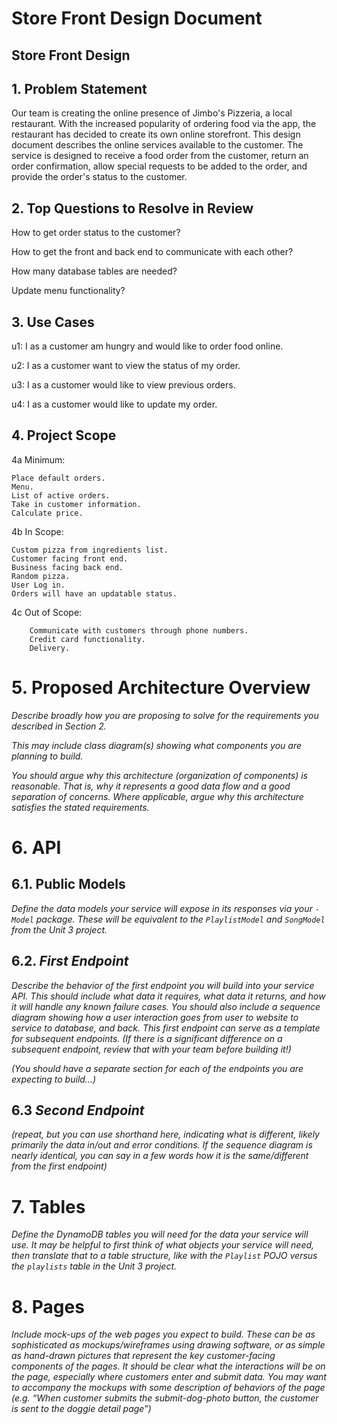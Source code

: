 # Store Front Design Document





## Store Front Design

## 1. Problem Statement

Our team is creating the online presence of Jimbo's Pizzeria, a local restaurant.
With the increased popularity of ordering food via the app, the restaurant has decided to create its own online storefront.
This design document describes the online services available to the customer.
The service is designed to receive a food order from the customer, return an order confirmation, allow special requests to be added to the order, and provide the order's status to the customer.



## 2. Top Questions to Resolve in Review

How to get order status to the customer?

How to get the front and back end to communicate with each other?

How many database tables are needed?

Update menu functionality?


## 3. Use Cases

u1: I as a customer am hungry and would like to order food online.

u2: I as a customer want to view the status of my order.

u3: I as a customer would like to view previous orders.

u4: I as a customer would like to update my order.


## 4. Project Scope

4a Minimum:

    Place default orders.
    Menu.
    List of active orders.
    Take in customer information.
    Calculate price.



4b In Scope:

    Custom pizza from ingredients list.
    Customer facing front end.
    Business facing back end.
    Random pizza.
    User Log in.
    Orders will have an updatable status.


4c Out of Scope:

        Communicate with customers through phone numbers.
        Credit card functionality.
        Delivery.


# 5. Proposed Architecture Overview

*Describe broadly how you are proposing to solve for the requirements you
described in Section 2.*

*This may include class diagram(s) showing what components you are planning to
build.*

*You should argue why this architecture (organization of components) is
reasonable. That is, why it represents a good data flow and a good separation of
concerns. Where applicable, argue why this architecture satisfies the stated
requirements.*

# 6. API

## 6.1. Public Models

*Define the data models your service will expose in its responses via your
*`-Model`* package. These will be equivalent to the *`PlaylistModel`* and
*`SongModel`* from the Unit 3 project.*

## 6.2. *First Endpoint*

*Describe the behavior of the first endpoint you will build into your service
API. This should include what data it requires, what data it returns, and how it
will handle any known failure cases. You should also include a sequence diagram
showing how a user interaction goes from user to website to service to database,
and back. This first endpoint can serve as a template for subsequent endpoints.
(If there is a significant difference on a subsequent endpoint, review that with
your team before building it!)*

*(You should have a separate section for each of the endpoints you are expecting
to build...)*

## 6.3 *Second Endpoint*

*(repeat, but you can use shorthand here, indicating what is different, likely
primarily the data in/out and error conditions. If the sequence diagram is
nearly identical, you can say in a few words how it is the same/different from
the first endpoint)*

# 7. Tables

*Define the DynamoDB tables you will need for the data your service will use. It
may be helpful to first think of what objects your service will need, then
translate that to a table structure, like with the *`Playlist` POJO* versus the
`playlists` table in the Unit 3 project.*

# 8. Pages

*Include mock-ups of the web pages you expect to build. These can be as
sophisticated as mockups/wireframes using drawing software, or as simple as
hand-drawn pictures that represent the key customer-facing components of the
pages. It should be clear what the interactions will be on the page, especially
where customers enter and submit data. You may want to accompany the mockups
with some description of behaviors of the page (e.g. “When customer submits the
submit-dog-photo button, the customer is sent to the doggie detail page”)*
